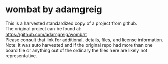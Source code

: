 
# wombat by adamgreig  
This is a harvested standardized copy of a project from github.  
The original project can be found at:  
https://github.com/adamgreig/wombat  
Please consult that link for additional, details, files, and license information.  
Note: It was auto harvested and if the original repo had more than one board file or anything out of the ordinary the files here are likely not representative.  
    